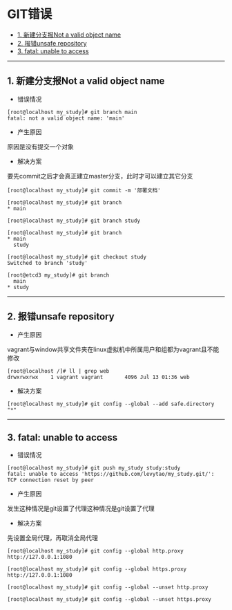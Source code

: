 # GIT错误

* [1. 新建分支报Not a valid object name](#1.%20%E6%96%B0%E5%BB%BA%E5%88%86%E6%94%AF%E6%8A%A5Not%20a%20valid%20object%20name)
* [2. 报错unsafe repository](#2.%20%E6%8A%A5%E9%94%99unsafe%20repository)
* [3. fatal: unable to access](#3.%20fatal%3A%20unable%20to%20access)

---

## 1. 新建分支报Not a valid object name

* 错误情况

```linux
[root@localhost my_study]# git branch main
fatal: not a valid object name: 'main'
```

* 产生原因

原因是没有提交一个对象

* 解决方案

要先commit之后才会真正建立master分支，此时才可以建立其它分支

```linux
[root@localhost my_study]# git commit -m '部署文档'

[root@localhost my_study]# git branch
* main

[root@localhost my_study]# git branch study

[root@localhost my_study]# git branch
* main
  study

[root@localhost my_study]# git checkout study
Switched to branch 'study'

[root@etcd3 my_study]# git branch
  main
* study
```

---

## 2. 报错unsafe repository

* 产生原因

vagrant与window共享文件夹在linux虚拟机中所属用户和组都为vagrant且不能修改

```linux
[root@localhost /]# ll | grep web
drwxrwxrwx    1 vagrant vagrant       4096 Jul 13 01:36 web
```

* 解决方案

```linux
[root@localhost my_study]# git config --global --add safe.directory "*"
```

---

## 3. fatal: unable to access

* 错误情况

```linux
[root@localhost my_study]# git push my_study study:study
fatal: unable to access 'https://github.com/levytao/my_study.git/': TCP connection reset by peer
```

* 产生原因

发生这种情况是git设置了代理这种情况是git设置了代理

* 解决方案

先设置全局代理，再取消全局代理

```linux
[root@localhost my_study]# git config --global http.proxy http://127.0.0.1:1080

[root@localhost my_study]# git config --global https.proxy http://127.0.0.1:1080

[root@localhost my_study]# git config --global --unset http.proxy

[root@localhost my_study]# git config --global --unset https.proxy
```
